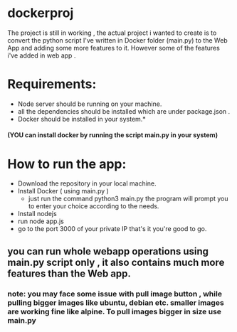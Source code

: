 # dockerproj

The project is still in working , the actual project i wanted to create is to convert the python script I've written in Docker folder (main.py) to the Web App and adding some more features to it. However some of the features i've added in web app . 

# Requirements: 
* Node server should be running on your machine.
* all the dependencies should be installed which are under package.json .
* Docker should be installed in your system.* 
#### (YOU can install docker by running the script main.py in your system)  ###

# How to run the app:
* Download the repository in your local machine.
* Install Docker ( using main.py )
    * just run the command  python3  main.py 
    the program will prompt you to enter your choice according to the needs.
* Install nodejs 
* run node app.js
* go to the port 3000 of your private IP
 that's it you're good to go.
 
 
 ## you can run whole webapp operations using main.py script only , it also contains much more features than the Web app.
 
### note: you may face some issue with pull image button , while pulling bigger images like ubuntu, debian etc. smaller images are working fine like alpine. To pull images bigger in size use main.py
